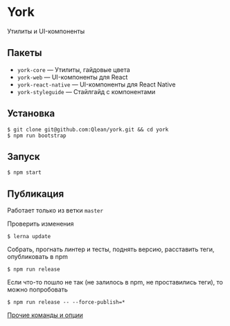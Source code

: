 # York

Утилиты и UI-компоненты

## Пакеты

- `york-core` — Утилиты, гайдовые цвета
- `york-web` — UI-компоненты для React
- `york-react-native` — UI-компоненты для React Native
- `york-styleguide` — Стайлгайд с компонентами

## Установка

```
$ git clone git@github.com:Qlean/york.git && cd york
$ npm run bootstrap
```

## Запуск

```
$ npm start
```

## Публикация

Работает только из ветки `master`

Проверить изменения

```
$ lerna update
```

Собрать, прогнать линтер и тесты, поднять версию, расставить теги, опубликовать в npm

```
$ npm run release
```

Если что-то пошло не так (не залилось в npm, не проставились теги), то можно попробовать

```
$ npm run release -- --force-publish=*
```

[Прочие команды и опции](https://github.com/lerna/lerna/tree/2.x#commands)
